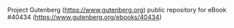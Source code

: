 Project Gutenberg (https://www.gutenberg.org) public repository for eBook #40434 (https://www.gutenberg.org/ebooks/40434)
